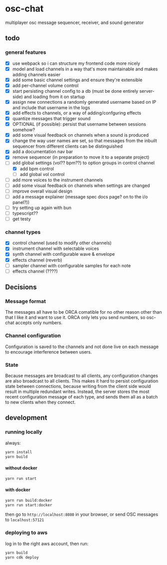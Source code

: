 # osc-chat

multiplayer osc message sequencer, receiver, and sound generator

## todo

### general features

- [x] use webpack so i can structure my frontend code more nicely
- [x] model and load channels in a way that's more maintainable and makes adding channels easier
- [x] add some basic channel settings and ensure they're extensible
- [x] add per-channel volume control
- [x] start persisting channel config to a db (must be done entirely server-side) and loading from it on startup
- [x] assign new connections a randomly generated username based on IP and include that username in the logs
- [x] add effects to channels, or a way of adding/confguring effects
- [x] quantize messages that trigger sound
- [x] OPTIONAL (if possible): persist that username between sessions somehow?
- [x] add some visual feedback on channels when a sound is produced
- [x] change the way user names are set, so that messages from the inbuilt sequencer from different clients can be distinguished
- [x] add a documentation nav bar
- [x] remove sequencer (in preparation to move it to a separate project)
- [ ] add global settings (vol?? bpm??) to option groups in control channel
  - [x] add bpm control
  - [ ] add global vol control
- [ ] add more voices to the instrument channels
- [ ] add some visual feedback on channels when settings are changed
- [ ] improve overall visual design
- [ ] add a message explainer (message spec docs page? on to the i/o panel?))
- [ ] try setting up again with bun
- [ ] typescript??
- [ ] get testy

### channel types

- [x] control channel (used to modify other channels)
- [x] instrument channel with selectable voices
- [x] synth channel with configurable wave & envelope
- [x] effects channel (reverb)
- [ ] sampler channel with configurable samples for each note
- [ ] effects channel (????)

## Decisions

### Message format

The messages all have to be ORCA comatible for no other reason other than that I like it and want to use it. ORCA only lets you send numbers, so osc-chat accepts only numbers.

### Channel configuration

Configuration is saved to the channels and not done live on each message to encourage interference between users.

### State

Because messages are broadcast to all clients, any configuration changes are also broadcast to all clients. This makes it hard to persist configuration state between connections, because writing from the client side would result in multiple redundant writes. Instead, the server stores the most recent configuration message of each type, and sends them all as a batch to new clients when they connect.

## development

### running locally

always:
```bash
yarn install
yarn build
```

#### without docker

```bash
yarn run start
```

#### with docker

```bash
yarn run build:docker
yarn run start:docker
```


then go to `http://localhost:8080` in your browser, or send OSC messages to `localhost:57121`

### deploying to aws

log in to the right aws account, then run:

```bash
yarn build
yarn cdk deploy
```
